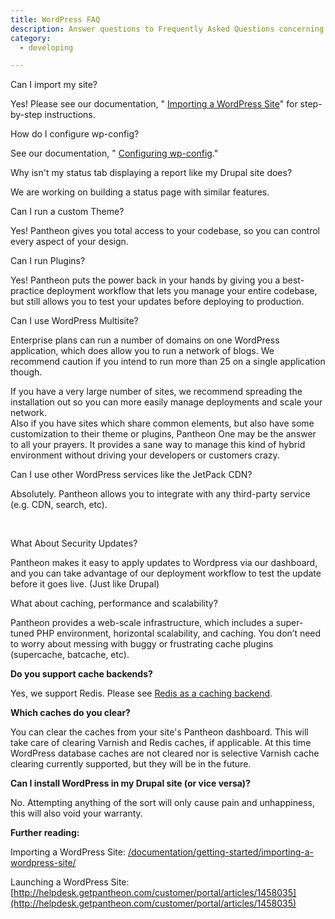 ```yaml
---
title: WordPress FAQ
description: Answer questions to Frequently Asked Questions concerning WordPress on the Pantheon platform. 
category:
  - developing

---
```


Can I import my site?


Yes! Please see our documentation, " [Importing a WordPress Site](/documentation/getting-started/importing-a-wordpress-site/-importing-a-wordpress-site)" for step-by-step instructions.  


How do I configure wp-config?  


See our documentation, " [Configuring wp-config](/documentation/getting-started/configuring-wp-config-php/-configuring-wp-config-php-)."  


Why isn't my status tab displaying a report like my Drupal site does?  


We are working on building a status page with similar features.  


Can I run a custom Theme?  


Yes! Pantheon gives you total access to your codebase, so you can control every aspect of your design.  


Can I run Plugins?  


Yes! Pantheon puts the power back in your hands by giving you a best-practice deployment workflow that lets you manage your entire codebase, but still allows you to test your updates before deploying to production.  


Can I use WordPress Multisite?  


Enterprise plans can run a number of domains on one WordPress application, which does allow you to run a network of blogs. We recommend caution if you intend to run more than 25 on a single application though.  


If you have a very large number of sites, we recommend spreading the installation out so you can more easily manage deployments and scale your network.  
Also if you have sites which share common elements, but also have some customization to their theme or plugins, Pantheon One may be the answer to all your prayers. It provides a sane way to manage this kind of hybrid environment without driving your developers or customers crazy.  


Can I use other WordPress services like the JetPack CDN?  


Absolutely. Pantheon allows you to integrate with any third-party service (e.g. CDN, search, etc).  
 

What About Security Updates?

Pantheon makes it easy to apply updates to Wordpress via our dashboard, and you can take advantage of our deployment workflow to test the update before it goes live. (Just like Drupal)

What about caching, performance and scalability?

Pantheon provides a web-scale infrastructure, which includes a super-tuned PHP environment, horizontal scalability, and caching. You don’t need to worry about messing with buggy or frustrating cache plugins (supercache, batcache, etc).  


**Do you support cache backends?**  


Yes, we support Redis. Please see [Redis as a caching backend](/documentation/howto/redis-as-a-caching-backend/-redis-as-a-caching-backend).  


**Which caches do you clear?**  


You can clear the caches from your site's Pantheon dashboard. This will take care of clearing Varnish and Redis caches, if applicable. At this time WordPress database caches are not cleared nor is selective Varnish cache clearing currently supported, but they will be in the future.  


**Can I install WordPress in my Drupal site (or vice versa)?**  


No. Attempting anything of the sort will only cause pain and unhappiness, this will also void your warranty.  


**Further reading:**  
Importing a WordPress Site: [/documentation/getting-started/importing-a-wordpress-site/](/documentation/getting-started/importing-a-wordpress-site/)  


Launching a WordPress Site: [http://helpdesk.getpantheon.com/customer/portal/articles/1458035](http://helpdesk.getpantheon.com/customer/portal/articles/1458035)

